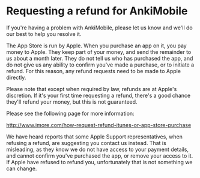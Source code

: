 # Requesting a refund for AnkiMobile

If you're having a problem with AnkiMobile, please let us know and we'll do our best to help you resolve it.

The App Store is run by Apple. When you purchase an app on it, you pay money to Apple. They keep part of your money, and
send the remainder to us about a month later. They do not tell us who has purchased the app, and do not
give us any ability to confirm you've made a purchase, or to initiate a refund. For this reason, any
refund requests need to be made to Apple directly.

Please note that except when required by law, refunds are at Apple's discretion. If it's your first time requesting a refund,
there's a good chance they'll refund your money, but this is not guaranteed.

Please see the following page for more information:

<http://www.imore.com/how-request-refund-itunes-or-app-store-purchase>

We have heard reports that some Apple Support representatives, when refusing a refund, are suggesting you
contact us instead. That is misleading, as they know we do not have access to your payment details,
and cannot confirm you've purchased the app, or remove your access to it. If Apple have refused to refund you,
unfortunately that is not something we can change.

